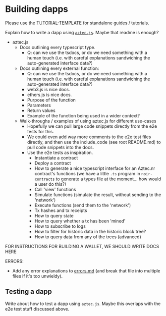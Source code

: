 # Building dapps

Please use the [TUTORIAL-TEMPLATE](./TUTORIAL_TEMPLATE.md) for standalone guides / tutorials.

Explain how to write a dapp using [`aztec.js`](https://github.com/AztecProtocol/aztec-packages/tree/master/yarn-project/aztec.js). Maybe that readme is enough?

- aztec.js
  - Docs outlining every typescript type.
    - Q: can we use the tsdocs, or do we need something with a human touch (i.e. with careful explanations sandwiching the auto-generated interface data?)
  - Docs outlining every external function:
    - Q: can we use the tsdocs, or do we need something with a human touch (i.e. with careful explanations sandwiching the auto-generated interface data?)
    - web3.js is nice docs.
    - ethers.js is nice docs.
    - Purpose of the function
    - Parameters
    - Return values
    - Example of the function being used in a wider context?
  - Walk-throughs / examples of using aztec.js for different use-cases
    - Hopefully we can pull large code snippets directly from the e2e tests for this.
    - We could even add way more comments to the e2e test files directly, and then use the include_code (see root README.md) to pull code snippets into the docs.
    - Use the e2e tests as inspiration.
      - Instantiate a contract
      - Deploy a contract
      - How to generate a nice typescript interface for an Aztec.nr contract's functions (we have a little `.ts` program in `noir-contracts` to generate a types file at the moment... how would a user do this?)
      - Call 'view' functions
      - Simulate functions (simulate the result, without sending to the 'network')
      - Execute functions (send them to the 'network')
      - Tx hashes and tx receipts
      - How to query state
      - How to query whether a tx has been 'mined'
      - How to subscribe to logs
      - How to filter for historic data in the historic block tree?
      - How to query data from any of the trees (advanced)

FOR INSTRUCTIONS FOR BUILDING A WALLET, WE SHOULD WRITE DOCS HERE

ERRORS:

- Add any error explanations to [errors.md](../docs/dev_docs/contracts/common_errors.md) (and break that file into multiple files if it's too unwieldy).

## Testing a dapp

Write about how to test a dapp using `aztec.js`. Maybe this overlaps with the e2e test stuff discussed above.
